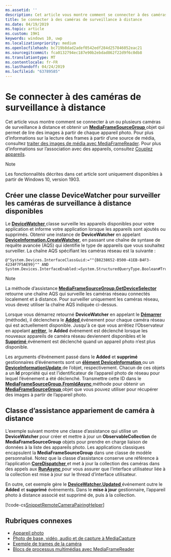 ```yaml
---
ms.assetid: ''
description: Cet article vous montre comment se connecter à des caméras de surveillance à distance et obtenir un MediaFrameSourceGroup pour récupérer des images à partir de chaque appareil photo.
title: Se connecter à des caméras de surveillance à distance
ms.date: 04/19/2019
ms.topic: article
ms.custom: 19H1
keywords: windows 10, uwp
ms.localizationpriority: medium
ms.openlocfilehash: bc719b8dad2adef0542edf284d257846052eac21
ms.sourcegitcommit: fca0132794ec187e90b2ebdad862f22d9f6c0db8
ms.translationtype: MT
ms.contentlocale: fr-FR
ms.lasthandoff: 04/24/2019
ms.locfileid: "63789585"
---
```

# <a name="connect-to-remote-cameras"></a>Se connecter à des caméras de surveillance à distance

Cet article vous montre comment se connecter à un ou plusieurs caméras de surveillance à distance et obtenir un [ **MediaFrameSourceGroup** ](https://docs.microsoft.com/uwp/api/Windows.Media.Capture.Frames.MediaFrameSourceGroup) objet qui permet de lire des images à partir de chaque appareil photo. Pour plus d’informations sur la lecture des frames à partir d’une source de média, consultez [traiter des images de média avec MediaFrameReader](process-media-frames-with-mediaframereader.md). Pour plus d’informations sur l’association avec des appareils, consultez [Couplez appareils](https://docs.microsoft.com/windows/uwp/devices-sensors/pair-devices).

> [!NOTE] 
> Les fonctionnalités décrites dans cet article sont uniquement disponibles à partir de Windows 10, version 1903.

## <a name="create-a-devicewatcher-class-to-watch-for-available-remote-cameras"></a>Créer une classe DeviceWatcher pour surveiller les caméras de surveillance à distance disponibles

Le [ **DeviceWatcher** ](https://docs.microsoft.com/uwp/api/windows.devices.enumeration.devicewatcher) classe surveille les appareils disponibles pour votre application et informe votre application lorsque les appareils sont ajoutés ou supprimés. Obtenir une instance de **DeviceWatcher** en appelant [ **DeviceInformation.CreateWatcher**](https://docs.microsoft.com/uwp/api/windows.devices.enumeration.deviceinformation.createwatcher#Windows_Devices_Enumeration_DeviceInformation_CreateWatcher_System_String_), en passant une chaîne de syntaxe de requête avancée (AQS) qui identifie le type de appareils que vous souhaitez surveiller. La chaîne AQS spécifiant les caméras réseau est la suivante :

```
@"System.Devices.InterfaceClassGuid:=""{B8238652-B500-41EB-B4F3-4234F7F5AE99}"" AND System.Devices.InterfaceEnabled:=System.StructuredQueryType.Boolean#True"
```

> [!NOTE] 
> La méthode d’assistance [ **MediaFrameSourceGroup.GetDeviceSelector** ](https://docs.microsoft.com/uwp/api/windows.media.capture.frames.mediaframesourcegroup.getdeviceselector) retourne une chaîne AQS qui surveille les caméras réseau connectés localement et à distance. Pour surveiller uniquement les caméras réseau, vous devez utiliser la chaîne AQS indiquée ci-dessus.


Lorsque vous démarrez retourné **DeviceWatcher** en appelant le [ **Démarrer** ](https://docs.microsoft.com/uwp/api/windows.devices.enumeration.devicewatcher.start) (méthode), il déclenchera le [ **Added** ](https://docs.microsoft.com/uwp/api/windows.devices.enumeration.devicewatcher.added) événement pour chaque caméra réseau qui est actuellement disponible. Jusqu'à ce que vous arrêtiez l’Observateur en appelant [ **arrêter**](https://docs.microsoft.com/uwp/api/windows.devices.enumeration.devicewatcher.stop), le **Added** événement est déclenché lorsque les nouveaux appareils de caméra réseau deviennent disponibles et le [ **Supprimé** ](https://docs.microsoft.com/en-us/uwp/api/windows.devices.enumeration.devicewatcher.removed) événement est déclenché quand un appareil photo n’est plus disponible.

Les arguments d’événement passé dans le **Added** et **supprimé** gestionnaires d’événements sont un [ **élément DeviceInformation** ](https://docs.microsoft.com/uwp/api/Windows.Devices.Enumeration.DeviceInformation) ou un [  **DeviceInformationUpdate** ](https://docs.microsoft.com/en-us/uwp/api/windows.devices.enumeration.deviceinformationupdate) de l’objet, respectivement. Chacun de ces objets a un **Id** propriété qui est l’identificateur de l’appareil photo de réseau pour lequel l’événement a été déclenché. Transmettre cette ID dans le [ **MediaFrameSourceGroup.FromIdAsync** ](https://docs.microsoft.com/uwp/api/windows.media.capture.frames.mediaframesourcegroup.fromidasync) méthode pour obtenir un [ **MediaFrameSourceGroup** ](https://docs.microsoft.com/en-us/uwp/api/windows.media.capture.frames.mediaframesourcegroup.fromidasync) objet que vous pouvez utiliser pour récupérer des images à partir de l’appareil photo.

## <a name="remote-camera-pairing-helper-class"></a>Classe d’assistance appariement de caméra à distance

L’exemple suivant montre une classe d’assistance qui utilise un **DeviceWatcher** pour créer et mettre à jour un **ObservableCollection** de **MediaFrameSourceGroup** objets pour prendre en charge liaison de données à la liste des appareils photo. Les applications classiques encapsulent la **MediaFrameSourceGroup** dans une classe de modèle personnalisé. Notez que la classe d’assistance conserve une référence à l’application [ **CoreDispatcher** ](https://docs.microsoft.com/uwp/api/Windows.UI.Core.CoreDispatcher) et met à jour la collection des caméras dans des appels aux [ **RunAsync** ](https://docs.microsoft.com/uwp/api/windows.ui.core.coredispatcher.runasync) pour vous assurer que l’interface utilisateur liée à la collection est mise à jour sur le thread d’interface utilisateur.

En outre, cet exemple gère le [ **DeviceWatcher.Updated** ](https://docs.microsoft.com/uwp/api/windows.devices.enumeration.devicewatcher.updated) événement outre le **Added** et **supprimé** événements. Dans le **mise à jour** gestionnaire, l’appareil photo à distance associé est supprimé de, puis à la collection.

[!code-cs[SnippetRemoteCameraPairingHelper](./code/Frames_Win10/Frames_Win10/RemoteCameraPairingHelper.cs#SnippetRemoteCameraPairingHelper)]


## <a name="related-topics"></a>Rubriques connexes

* [Appareil photo](camera.md)
* [Photo de base, vidéo, audio et de capture à MediaCapture](basic-photo-video-and-audio-capture-with-MediaCapture.md)
* [Exemple de trames de la caméra](https://go.microsoft.com/fwlink/?LinkId=823230)
* [Blocs de processus multimédias avec MediaFrameReader](process-media-frames-with-mediaframereader.md)
 

 




